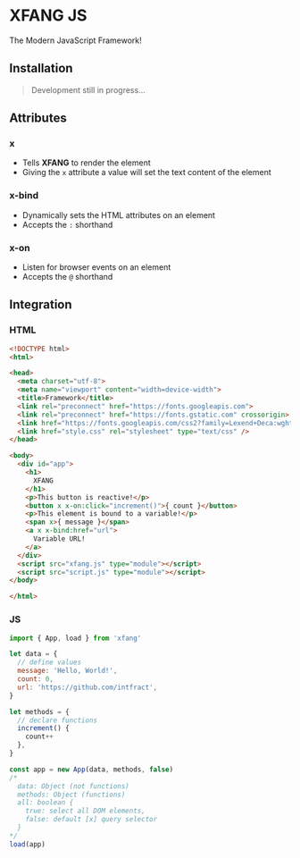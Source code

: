 # XFANG JS 

The Modern JavaScript Framework! 

## Installation 

> Development still in progress... 

## Attributes 

### x 

- Tells **XFANG** to render the element 
- Giving the `x` attribute a value will set the text content of the element 

### x-bind 

- Dynamically sets the HTML attributes on an element 
- Accepts the `:` shorthand 

### x-on 

- Listen for browser events on an element 
- Accepts the `@` shorthand

## Integration 

### HTML 

```html
<!DOCTYPE html>
<html>

<head>
  <meta charset="utf-8">
  <meta name="viewport" content="width=device-width">
  <title>Framework</title>
  <link rel="preconnect" href="https://fonts.googleapis.com">
  <link rel="preconnect" href="https://fonts.gstatic.com" crossorigin>
  <link href="https://fonts.googleapis.com/css2?family=Lexend+Deca:wght@300;400&display=swap" rel="stylesheet">
  <link href="style.css" rel="stylesheet" type="text/css" />
</head>

<body>
  <div id="app">
    <h1>
      XFANG
    </h1>
    <p>This button is reactive!</p>
    <button x x-on:click="increment()">{ count }</button>
    <p>This element is bound to a variable!</p>
    <span x>{ message }</span>
    <a x x-bind:href="url">
      Variable URL!
    </a>
  </div>
  <script src="xfang.js" type="module"></script>
  <script src="script.js" type="module"></script>
</body>

</html>
```

### JS 

```js
import { App, load } from 'xfang'

let data = {
  // define values 
  message: 'Hello, World!',
  count: 0,
  url: 'https://github.com/intfract',
}

let methods = {
  // declare functions 
  increment() {
    count++
  },
}

const app = new App(data, methods, false) 
/*
  data: Object (not functions)
  methods: Object (functions)
  all: boolean { 
    true: select all DOM elements, 
    false: default [x] query selector 
  }
*/
load(app)
```